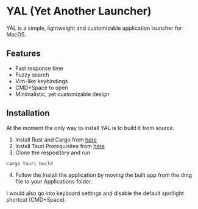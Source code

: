 # YAL (Yet Another Launcher)

YAL is a simple, lightweight and customizable application launcher for MacOS.

## Features
- Fast response time
- Fuzzy search
- Vim-like keybindings
- CMD+Space to open
- Minimalistic, yet customizable design

## Installation

At the moment the only way to install YAL is to build it from source.

1. Install Rust and Cargo from [here](https://www.rust-lang.org/tools/install)
2. Install Tauri Prerequisites from [here](https://tauri.app/v1/guides/getting-started/prerequisites)
3. Clone the respository and run 
```
cargo tauri build
```
4. Follow the Install the application by moving the built app from the dmg file to your Applications folder.

I would also go into keyboard settings and disable the default spotlight shortcut (CMD+Space).
